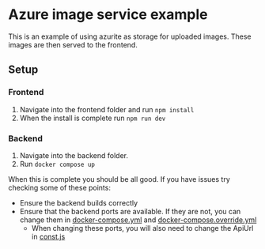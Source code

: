 # Azure image service example

This is an example of using azurite as storage for uploaded images. These images are then served to the frontend.

## Setup

### Frontend

1. Navigate into the frontend folder and run `npm install`
2. When the install is complete run `npm run dev`

### Backend

1. Navigate into the backend folder.
2. Run `docker compose up`

When this is complete you should be all good. If you have issues try checking some of these points:

- Ensure the backend builds correctly
- Ensure that the backend ports are available. If they are not, you can change them in [docker-compose.yml](\backend\docker-compose.yml) and [docker-compose.override.yml](\backend\docker-compose.override.yml)
  - When changing these ports, you will also need to change the ApiUrl in [const.js](frontend\src\const.js)